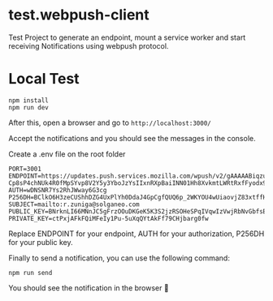 # test.webpush-client
Test Project to generate an endpoint, mount a service worker and start receiving Notifications using webpush protocol.

# Local Test

    npm install
    npm run dev

After this, open a browser and go to `http://localhost:3000/`

Accept the notifications and you should see the messages in the console.

Create a .env file on the root folder

    PORT=3001
    ENDPOINT=https://updates.push.services.mozilla.com/wpush/v2/gAAAAABiqzuJmjwSasRi495T7Trh2oI1jT2lqEfWm2_8q242KN5HFQV0xz8_BpNzoeJ5gxUMkQTFEr1sbDylQClB9fLNm9YnhQO-Cp8sP4chNUk4R0fMpSYvp8V2Y5y3YboJzYsIIxnRXpBaiINN01Hh8XvkmtLWRtRxfFyodx9Z2tI_fSwJP4I
    AUTH=wDNSNR7Ys2RhJWway6G3cg
    P256DH=BClkO6H3zeCUShhDZG4UxPlYh0DdaJ4GpCgfQUQ6p_2WKYOU4wUiaovjZ83xtffHmcolHPYZ_TE462AXSVVhWZE
    SUBJECT=mailto:r.zuniga@solganeo.com
    PUBLIC_KEY=BNrknLI66MNnJC5gFrzOOuDKGeK5K3S2jzRSOHeSPqIVqwIzVwjRbNvGbfsBfXc_Yvcgxf5eMTz9P2WcgGXgEws
    PRIVATE_KEY=ctPxjAFkFQiMFeIy1Pu-5uXqQYtAkFf79CHjbarg0fw

Replace ENDPOINT for your endpoint, AUTH for your authorization, P256DH for your public key.

Finally to send a notification, you can use the following command:

    npm run send

You should see the notification in the browser 🚀